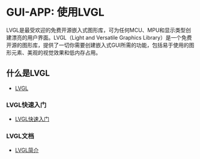 # GUI-APP: 使用LVGL
LVGL是最受欢迎的免费开源嵌入式图形库，可为任何MCU、MPU和显示类型创建漂亮的用户界面。LVGL（Light and Versatile Graphics Library）是一个免费开源的图形库，提供了一切你需要创建嵌入式GUI所需的功能，包括易于使用的图形元素、美观的视觉效果和低内存占用。

## 什么是LVGL
- [LVGL](https://lvgl.io/) 


### LVGL快速入门
- [LVGL快速入门](https://lvgl.io/get-started) 


### LVGL文档
- [LVGL简介](https://docs.lvgl.io/master/intro/index.html) 


























